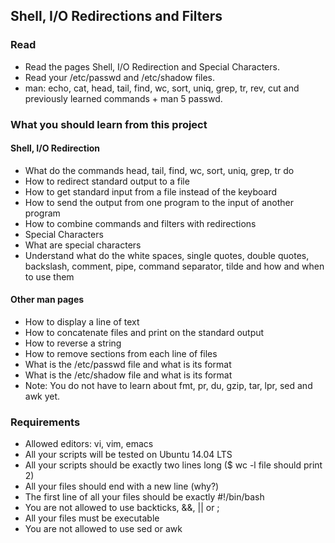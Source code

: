 ## Shell, I/O Redirections and Filters

### Read

- Read the pages Shell, I/O Redirection and Special Characters.
- Read your /etc/passwd and /etc/shadow files.
- man: echo, cat, head, tail, find, wc, sort, uniq, grep, tr, rev, cut and previously learned commands + man 5 passwd.

### What you should learn from this project

#### Shell, I/O Redirection
- What do the commands head, tail, find, wc, sort, uniq, grep, tr do
- How to redirect standard output to a file
- How to get standard input from a file instead of the keyboard
- How to send the output from one program to the input of another program
- How to combine commands and filters with redirections
- Special Characters
- What are special characters
- Understand what do the white spaces, single quotes, double quotes, backslash, comment, pipe, command separator, tilde and how and when to use them
#### Other man pages
- How to display a line of text
- How to concatenate files and print on the standard output
- How to reverse a string
- How to remove sections from each line of files
- What is the /etc/passwd file and what is its format
- What is the /etc/shadow file and what is its format
- Note: You do not have to learn about fmt, pr, du, gzip, tar, lpr, sed and awk yet.

### Requirements

- Allowed editors: vi, vim, emacs
- All your scripts will be tested on Ubuntu 14.04 LTS
- All your scripts should be exactly two lines long ($ wc -l file should print 2)
- All your files should end with a new line (why?)
- The first line of all your files should be exactly #!/bin/bash
- You are not allowed to use backticks, &&, || or ;
- All your files must be executable
- You are not allowed to use sed or awk
